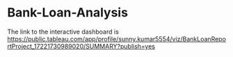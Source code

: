 # Bank-Loan-Analysis

The link to the interactive dashboard is https://public.tableau.com/app/profile/sunny.kumar5554/viz/BankLoanReportProject_17221730989020/SUMMARY?publish=yes
